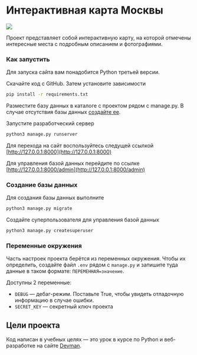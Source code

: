 # Интерактивная карта Москвы

<img src="static_src/readme_map.gif"/>

Проект представляет собой интерактивную карту, на которой отмечены интересные места с подробным описанием и фотографиями.

### Как запустить

Для запуска сайта вам понадобится Python третьей версии.

Скачайте код с GitHub. Затем установите зависимости

```sh
pip install -r requirements.txt
```
Разместите базу данных в каталоге с проектом рядом с manage.py. В случае отсутствия базы данных [создайте ее](#Создание-базы-данных).

Запустите разработческий сервер

```sh
python3 manage.py runserver
```
Для перехода на сайт воспользуйтесь следущей ссылкой [http://127.0.0.1:8000](http://127.0.0.1:8000)

Для управления базой данных перейдите по ссылке [http://127.0.0.1:8000/admin](http://127.0.0.1:8000/admin)

### Создание базы данных
Для создания базы данных выполните

```sh
python3 manage.py migrate
```

Создайте суперпользователя для управления базой данных

```sh
python3 manage.py createsuperuser
```

### Переменные окружения

Часть настроек проекта берётся из переменных окружения. Чтобы их определить, создайте файл `.env` рядом с `manage.py` и запишите туда данные в таком формате: `ПЕРЕМЕННАЯ=значение`.

Доступны 2 переменные:
- `DEBUG` — дебаг-режим. Поставьте True, чтобы увидеть отладочную информацию в случае ошибки.
- `SECRET_KEY` — секретный ключ проекта

## Цели проекта

Код написан в учебных целях — это урок в курсе по Python и веб-разработке на сайте [Devman](https://dvmn.org).
